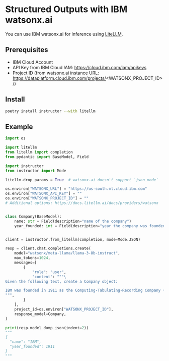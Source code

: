 # Structured Outputs with IBM watsonx.ai

You can use IBM watsonx.ai for inference using [LiteLLM](https://docs.litellm.ai/docs/providers/watsonx).

## Prerequisites

- IBM Cloud Account
- API Key from IBM Cloud IAM: https://cloud.ibm.com/iam/apikeys
- Project ID (from watsonx.ai instance URL: https://dataplatform.cloud.ibm.com/projects/<WATSONX_PROJECT_ID>/)

## Install

```bash
poetry install instructor --with litellm
```

## Example

```python
import os

import litellm
from litellm import completion
from pydantic import BaseModel, Field

import instructor
from instructor import Mode

litellm.drop_params = True  # watsonx.ai doesn't support `json_mode`

os.environ["WATSONX_URL"] = "https://us-south.ml.cloud.ibm.com"
os.environ["WATSONX_API_KEY"] = ""
os.environ["WATSONX_PROJECT_ID"] = ""
# Additional options: https://docs.litellm.ai/docs/providers/watsonx


class Company(BaseModel):
    name: str = Field(description="name of the company")
    year_founded: int = Field(description="year the company was founded")


client = instructor.from_litellm(completion, mode=Mode.JSON)

resp = client.chat.completions.create(
    model="watsonx/meta-llama/llama-3-8b-instruct",
    max_tokens=1024,
    messages=[
        {
            "role": "user",
            "content": """\
Given the following text, create a Company object:

IBM was founded in 1911 as the Computing-Tabulating-Recording Company (CTR), a holding company of manufacturers of record-keeping and measuring systems.
""",
        }
    ],
    project_id=os.environ["WATSONX_PROJECT_ID"],
    response_model=Company,
)

print(resp.model_dump_json(indent=2))
"""
{
  "name": "IBM",
  "year_founded": 1911
}
"""
```
